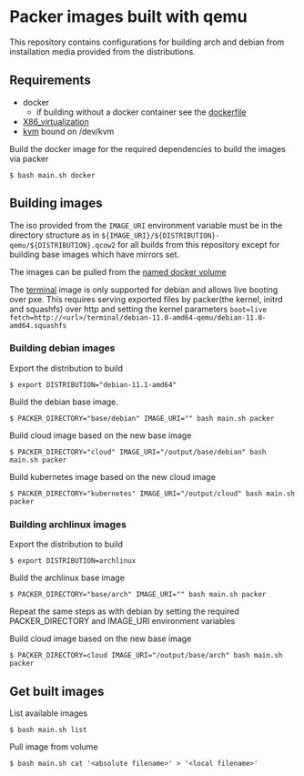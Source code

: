 # Packer images built with qemu

This repository contains configurations for building arch and debian from installation media provided from the distributions. 

## Requirements

* docker
  * if building without a docker container see the [dockerfile](Dockerfile)
* [X86_virtualization](https://en.wikipedia.org/wiki/X86_virtualization)
* [kvm](https://en.wikipedia.org/wiki/Kernel-based_Virtual_Machine) bound on /dev/kvm


Build the docker image for the required dependencies to build the images via packer

    $ bash main.sh docker


## Building images
The iso provided from the `IMAGE_URI` environment variable must be in the directory structure as in
`${IMAGE_URI}/${DISTRIBUTION}-qemu/${DISTRIBUTION}.qcow2` for all builds from this
repository except for building base images which have mirrors set.

The images can be pulled from the [named docker volume](#get-built-images)

The [terminal](./terminal/main.json) image is only supported for debian and
allows live booting over pxe. This requires serving exported files by
packer(the kernel, initrd and squashfs) over http and setting the kernel parameters 
`boot=live fetch=http://<url>/terminal/debian-11.0-amd64-qemu/debian-11.0-amd64.squashfs`


### Building debian images

Export the distribution to build 

    $ export DISTRIBUTION="debian-11.1-amd64"


Build the debian base image.

    $ PACKER_DIRECTORY="base/debian" IMAGE_URI="" bash main.sh packer


Build cloud image based on the new base image

    $ PACKER_DIRECTORY="cloud" IMAGE_URI="/output/base/debian" bash main.sh packer


Build kubernetes image based on the new cloud image

    $ PACKER_DIRECTORY="kubernetes" IMAGE_URI="/output/cloud" bash main.sh packer


### Building archlinux images

Export the distribution to build 

    $ export DISTRIBUTION=archlinux


Build the archlinux base image

    $ PACKER_DIRECTORY="base/arch" IMAGE_URI="" bash main.sh packer


Repeat the same steps as with debian by setting the required PACKER_DIRECTORY and IMAGE_URI environment variables

Build cloud image based on the new base image

    $ PACKER_DIRECTORY=cloud IMAGE_URI="/output/base/arch" bash main.sh packer


## Get built images


List available images

    $ bash main.sh list


Pull image from volume

    $ bash main.sh cat '<absolute filename>' > '<local filename>'
